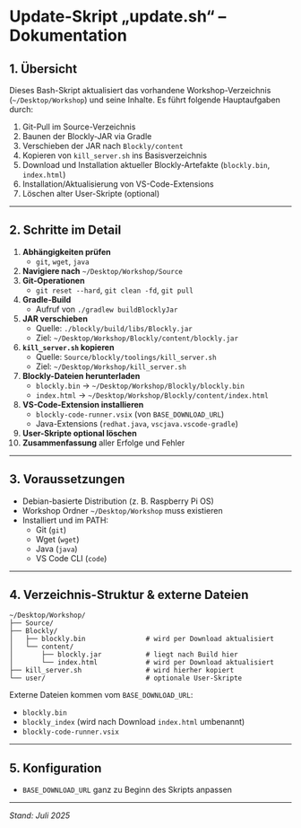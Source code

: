 # Update-Skript „update.sh“ – Dokumentation

## 1. Übersicht  
Dieses Bash-Skript aktualisiert das vorhandene Workshop-Verzeichnis (`~/Desktop/Workshop`) und seine Inhalte. Es führt folgende Hauptaufgaben durch:  
1. Git-Pull im Source-Verzeichnis  
2. Baunen der Blockly-JAR via Gradle  
3. Verschieben der JAR nach `Blockly/content`  
4. Kopieren von `kill_server.sh` ins Basisverzeichnis  
5. Download und Installation aktueller Blockly-Artefakte (`blockly.bin`, `index.html`)  
6. Installation/Aktualisierung von VS-Code-Extensions  
7. Löschen alter User-Skripte (optional)

---

## 2. Schritte im Detail  
1. **Abhängigkeiten prüfen**  
   - `git`, `wget`, `java`  
2. **Navigiere nach** `~/Desktop/Workshop/Source`  
3. **Git-Operationen**  
   - `git reset --hard`, `git clean -fd`, `git pull`  
4. **Gradle-Build**  
   - Aufruf von `./gradlew buildBlocklyJar`  
5. **JAR verschieben**  
   - Quelle: `./blockly/build/libs/Blockly.jar`  
   - Ziel: `~/Desktop/Workshop/Blockly/content/blockly.jar`  
6. **`kill_server.sh` kopieren**  
   - Quelle: `Source/blockly/toolings/kill_server.sh`  
   - Ziel: `~/Desktop/Workshop/kill_server.sh`  
7. **Blockly-Dateien herunterladen**  
   - `blockly.bin` → `~/Desktop/Workshop/Blockly/blockly.bin`  
   - `index.html` → `~/Desktop/Workshop/Blockly/content/index.html`  
8. **VS-Code-Extension installieren**  
   - `blockly-code-runner.vsix` (von `BASE_DOWNLOAD_URL`)  
   - Java-Extensions (`redhat.java`, `vscjava.vscode-gradle`)  
9. **User-Skripte optional löschen**  
10. **Zusammenfassung** aller Erfolge und Fehler  

---

## 3. Voraussetzungen  
- Debian-basierte Distribution (z. B. Raspberry Pi OS)  
- Workshop Ordner `~/Desktop/Workshop` muss existieren
- Installiert und im PATH:  
  - Git (`git`)  
  - Wget (`wget`)  
  - Java (`java`)  
  - VS Code CLI (`code`)  

---

## 4. Verzeichnis-Struktur & externe Dateien  
```
~/Desktop/Workshop/
├── Source/
├── Blockly/
│   ├── blockly.bin               # wird per Download aktualisiert
│   └── content/
│       ├── blockly.jar           # liegt nach Build hier
│       └── index.html            # wird per Download aktualisiert
├── kill_server.sh                # wird hierher kopiert
└── user/                         # optionale User-Skripte
```

Externe Dateien kommen vom `BASE_DOWNLOAD_URL`:  
- `blockly.bin`  
- `blockly_index` (wird nach Download `index.html` umbenannt)  
- `blockly-code-runner.vsix`  

---

## 5. Konfiguration  
- `BASE_DOWNLOAD_URL` ganz zu Beginn des Skripts anpassen  

---

*Stand: Juli 2025*
